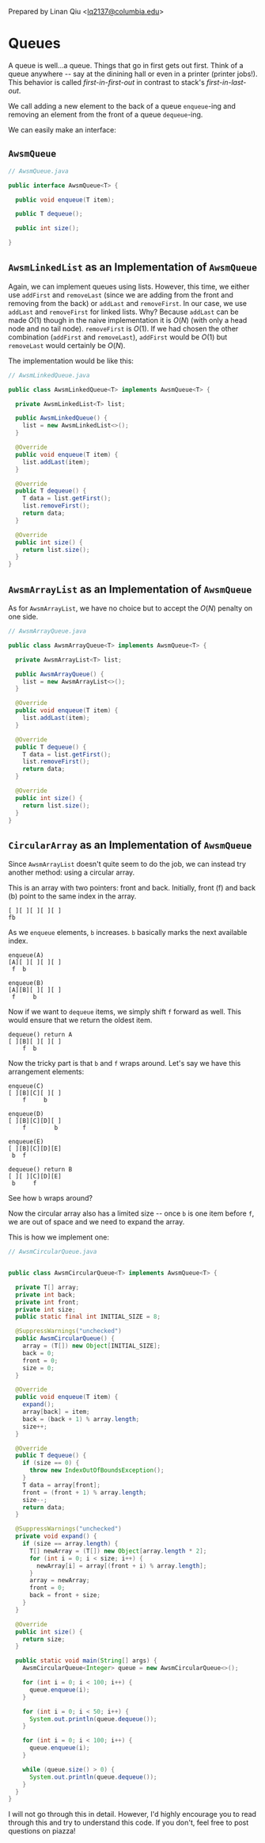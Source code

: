 Prepared by Linan Qiu <[lq2137@columbia.edu](lq2137@columbia.edu)>

# Queues

A queue is well...a queue. Things that go in first gets out first. Think of a queue anywhere -- say at the dinining hall or even in a printer (printer jobs!). This behavior is called *first-in-first-out* in contrast to stack's *first-in-last-out*.

We call adding a new element to the back of a queue `enqueue`-ing and removing an element from the front of a queue `dequeue`-ing.

We can easily make an interface:

## `AwsmQueue`

```java
// AwsmQueue.java

public interface AwsmQueue<T> {

  public void enqueue(T item);

  public T dequeue();

  public int size();

}
```

## `AwsmLinkedList` as an Implementation of `AwsmQueue`

Again, we can implement queues using lists. However, this time, we either use `addFirst` and `removeLast` (since we are adding from the front and removing from the back) or `addLast` and `removeFirst`. In our case, we use `addLast` and `removeFirst` for linked lists. Why? Because `addLast` can be made $O(1)$ though in the naive implementation it is $O(N)$ (with only a head node and no tail node). `removeFirst` is $O(1)$. If we had chosen the other combination (`addFirst` and `removeLast`), `addFirst` would be $O(1)$ but `removeLast` would certainly be $O(N)$.

The implementation would be like this:

```java
// AwsmLinkedQueue.java

public class AwsmLinkedQueue<T> implements AwsmQueue<T> {

  private AwsmLinkedList<T> list;

  public AwsmLinkedQueue() {
    list = new AwsmLinkedList<>();
  }

  @Override
  public void enqueue(T item) {
    list.addLast(item);
  }

  @Override
  public T dequeue() {
    T data = list.getFirst();
    list.removeFirst();
    return data;
  }

  @Override
  public int size() {
    return list.size();
  }
}
```

## `AwsmArrayList` as an Implementation of `AwsmQueue`

As for `AwsmArrayList`, we have no choice but to accept the $O(N)$ penalty on one side.

```java
// AwsmArrayQueue.java

public class AwsmArrayQueue<T> implements AwsmQueue<T> {

  private AwsmArrayList<T> list;

  public AwsmArrayQueue() {
    list = new AwsmArrayList<>();
  }

  @Override
  public void enqueue(T item) {
    list.addLast(item);
  }

  @Override
  public T dequeue() {
    T data = list.getFirst();
    list.removeFirst();
    return data;
  }

  @Override
  public int size() {
    return list.size();
  }
}
```


## `CircularArray` as an Implementation of `AwsmQueue`

Since `AwsmArrayList` doesn't quite seem to do the job, we can instead try another method: using a circular array.

This is an array with two pointers: front and back. Initially, front (f) and back (b) point to the same index in the array.

```
[ ][ ][ ][ ][ ]
fb
```

As we `enqueue` elements, `b` increases. `b` basically marks the next available index.

```
enqueue(A)
[A][ ][ ][ ][ ]
 f  b

enqueue(B)
[A][B][ ][ ][ ]
 f     b
```

Now if we want to `dequeue` items, we simply shift `f` forward as well. This would ensure that we return the oldest item.

```
dequeue() return A
[ ][B][ ][ ][ ]
    f  b
```

Now the tricky part is that `b` and `f` wraps around. Let's say we have this arrangement elements:

```
enqueue(C)
[ ][B][C][ ][ ]
    f     b

enqueue(D)
[ ][B][C][D][ ]
    f        b

enqueue(E)
[ ][B][C][D][E]
 b  f        

dequeue() return B
[ ][ ][C][D][E]
 b     f
```

See how `b` wraps around?

Now the circular array also has a limited size -- once `b` is one item before `f`, we are out of space and we need to expand the array.

This is how we implement one:

```java
// AwsmCircularQueue.java


public class AwsmCircularQueue<T> implements AwsmQueue<T> {

  private T[] array;
  private int back;
  private int front;
  private int size;
  public static final int INITIAL_SIZE = 8;

  @SuppressWarnings("unchecked")
  public AwsmCircularQueue() {
    array = (T[]) new Object[INITIAL_SIZE];
    back = 0;
    front = 0;
    size = 0;
  }

  @Override
  public void enqueue(T item) {
    expand();
    array[back] = item;
    back = (back + 1) % array.length;
    size++;
  }

  @Override
  public T dequeue() {
    if (size == 0) {
      throw new IndexOutOfBoundsException();
    }
    T data = array[front];
    front = (front + 1) % array.length;
    size--;
    return data;
  }

  @SuppressWarnings("unchecked")
  private void expand() {
    if (size == array.length) {
      T[] newArray = (T[]) new Object[array.length * 2];
      for (int i = 0; i < size; i++) {
        newArray[i] = array[(front + i) % array.length];
      }
      array = newArray;
      front = 0;
      back = front + size;
    }
  }

  @Override
  public int size() {
    return size;
  }

  public static void main(String[] args) {
    AwsmCircularQueue<Integer> queue = new AwsmCircularQueue<>();

    for (int i = 0; i < 100; i++) {
      queue.enqueue(i);
    }

    for (int i = 0; i < 50; i++) {
      System.out.println(queue.dequeue());
    }

    for (int i = 0; i < 100; i++) {
      queue.enqueue(i);
    }

    while (queue.size() > 0) {
      System.out.println(queue.dequeue());
    }
  }
}
```

I will not go through this in detail. However, I'd highly encourage you to read through this and try to understand this code. If you don't, feel free to post questions on piazza!
